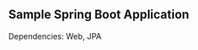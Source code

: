 Sample Spring Boot Application
---------------------------------------------

Dependencies: Web, JPA
